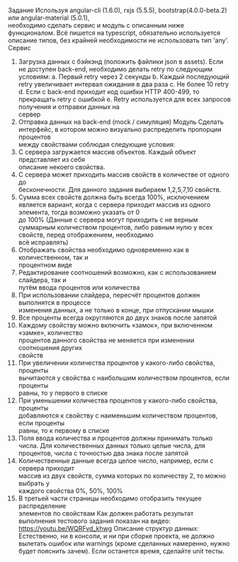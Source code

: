 Задание
Используя	angular-cli (1.6.0), rxjs (5.5.5), bootstrap(4.0.0-beta.2) или	angular-material (5.0.1),	
необходимо	сделать	сервис	и	модуль с	описанным	ниже	функционалом.
Всё	пишется	на	typescript,	обязательно	используется	описание	типов,	без	крайней	
необходимости	не	использовать	тип	'any'.
Сервис
1. Загрузка	данных	с	бэйкэнд	(положить	файлики	json	в	assets).
Если	не	доступен back-end,	необходимо	делать retry по	следующим	условиям:
a. Первый	retry через	2	секунды
b. Каждый	последующий	retry увеличивает	интервал ожидания	в	два	раза
c. Не	более	10	retry
d. Если	с	back-end приходит	код	ошибки	HTTP	400-499,	то	прекращать	retry с	
ошибкой
e. Retry используется	для	всех	запросов	получения	и	отправки	данных	на	
сервер
2. Отправка	данных	на	back-end (mock /	симуляция)
Модуль
Сделать	интерфейс,	в	котором	можно	визуально	распределить	пропорции	процентов	
между	свойствами	соблюдая	следующие	условия:
1. С	сервера	загружается	массив	объектов.	Каждый	объект	представляет	из	себя	
описание	некоего	свойства.
2. С	сервера	может	приходить	массив	свойств	в	количестве	от	одного	до	
бесконечности. Для	данного	задания	выбираем	1,2,5,7,10	свойств.
3. Сумма	всех	свойств	должна	быть	всегда	100%,	исключением	является	вариант,
когда	с	сервера	приходит	массив	из	одного	элемента,	тогда	возможно	указать	от	0	
до	100% (Данные	с сервера	могут	приходить	с	не	верным	суммарным	количеством	
процентов,	либо	равным	нулю у	всех	свойств,	перед	отображением,	необходимо	
всё	исправлять)
4. Отображать	свойства	необходимо	одновременно	как	в	количественном,	так	и	
процентном	виде
5. Редактирование	соотношений	возможно,	как	с	использованием	слайдера,	так	и	
путём	ввода	процентов	или	количества
6. При	использовании	слайдера,	пересчёт	процентов	должен	выполнятся	в	процессе	
изменения	данных,	а	не	только	в	конце,	при	отпускании	мышки
7. Все	проценты	всегда	округляются	до	двух	знаков	после	запятой
8. Каждому	свойству	можно	включить	«замок»,	при	включенном	«замке»,	количество	
процентов	данного	свойства	не	меняется при	изменении	соотношения	других	
свойств
9. При	увеличении	количества	процентов	у	какого-либо свойства,	проценты	
вычитаются	у	свойства	с	наибольшим	количеством	процентов,	если	проценты	
равны,	то	у	первого	в	списке
10. При	уменьшении	количества	процентов	у	какого-либо	свойства,	проценты	
добавляются	к	свойству	с	наименьшим	количеством	процентов,	если	проценты	
равны,	то	к	первому	в	списке
11. Поля	ввода	количества	и	процентов	должны	принимать	только	числа.	Для	
количественных	данных	только	целые	числа,	для	процентов,	числа	с	точностью	два	
знака	после	запятой
12. Количественные	данные	всегда	целое	число, например, если	с	сервера	приходит	
массив	из	двух	свойств,	сумма	которых	по	количеству	2,	то	можно	выбрать	у	
каждого	свойства	0%,	50%,	100%
13. В	третьей	части	страницы	необходимо	отобразить	текущее	распределение	
элементов	по	свойствам
Как	должен	работать	результат	выполнения	тестового	задания	показан	на	видео:
https://youtu.be/WQRFvd_khwg
Описание	структур	данных:
Естественно, ни	в	консоли,	и	ни	при	сборке	проекта, не	должно	вылетать	ошибок	или	
warnings (кроме	сделанных	намеренно,	нужно	будет	пояснить зачем).
Если	останется	время,	сделайте	unit тесты.
